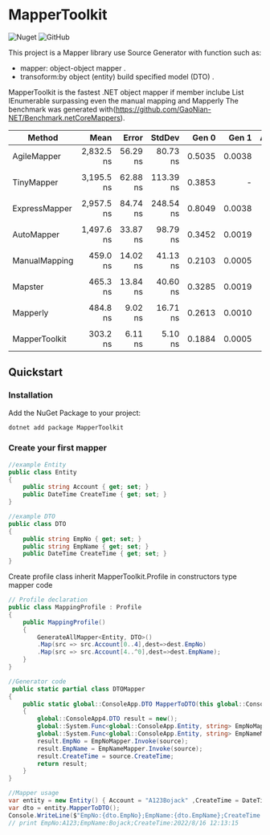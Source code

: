 # MapperToolkit
![Nuget](https://img.shields.io/badge/nuget-1.0.2-blue)
![GitHub](https://img.shields.io/badge/license-Apache--2.0-green)


This project is a Mapper library use  Source Generator with function such as:
- mapper: object-object mapper .
- transoform:by object (entity) build specified model (DTO) .

MapperToolkit is the fastest .NET object mapper
if member inclube List IEnumerable 
surpassing even the manual mapping and Mapperly
The benchmark was generated with(https://github.com/GaoNian-NET/Benchmark.netCoreMappers).

|        Method |       Mean |    Error |    StdDev |  Gen 0 |  Gen 1 | Allocated |
|-------------- |-----------:|---------:|----------:|-------:|-------:|----------:|
|   AgileMapper | 2,832.5 ns | 56.29 ns |  80.73 ns | 0.5035 | 0.0038 |      3 KB |
|               |            |          |           |        |        |           |
|    TinyMapper | 3,195.5 ns | 62.88 ns | 113.39 ns | 0.3853 |      - |      2 KB |
|               |            |          |           |        |        |           |
| ExpressMapper | 2,957.5 ns | 84.74 ns | 248.54 ns | 0.8049 | 0.0038 |      5 KB |
|               |            |          |           |        |        |           |
|    AutoMapper | 1,497.6 ns | 33.87 ns |  98.79 ns | 0.3452 | 0.0019 |      2 KB |
|               |            |          |           |        |        |           |
| ManualMapping |   459.0 ns | 14.02 ns |  41.13 ns | 0.2103 | 0.0005 |      1 KB |
|               |            |          |           |        |        |           |
|       Mapster |   465.3 ns | 13.84 ns |  40.60 ns | 0.3285 | 0.0019 |      2 KB |
|               |            |          |           |        |        |           |
|      Mapperly |   484.8 ns |  9.02 ns |  16.71 ns | 0.2613 | 0.0010 |      2 KB |
|               |            |          |           |        |        |           |
| MapperToolkit |   303.2 ns |  6.11 ns |   5.10 ns | 0.1884 | 0.0005 |      1 KB |
## Quickstart
### Installation

Add the NuGet Package to your project:
```bash
dotnet add package MapperToolkit
```

### Create your first mapper
```c#
//example Entity
public class Entity
{
    public string Account { get; set; }
    public DateTime CreateTime { get; set; }
}

//example DTO
public class DTO
{
    public string EmpNo { get; set; }
    public string EmpName { get; set; }
    public DateTime CreateTime { get; set; }
}
```
Create profile class inherit MapperToolkit.Profile
in constructors type mapper code 
```c#
// Profile declaration
public class MappingProfile : Profile
{
    public MappingProfile()
    {
        GenerateAllMapper<Entity, DTO>()
        .Map(src => src.Account[0..4],dest=>dest.EmpNo)
        .Map(src => src.Account[4..^0],dest=>dest.EmpName);
    }
}

```
```c#
//Generator code
 public static partial class DTOMapper
{
    public static global::ConsoleApp.DTO MapperToDTO(this global::ConsoleApp.Entity source)
    {
        global::ConsoleApp4.DTO result = new();
        global::System.Func<global::ConsoleApp.Entity, string> EmpNoMapper = src => src.Account[0..4];
        global::System.Func<global::ConsoleApp.Entity, string> EmpNameMapper = src => src.Account[4..^0];
        result.EmpNo = EmpNoMapper.Invoke(source);
        result.EmpName = EmpNameMapper.Invoke(source);
        result.CreateTime = source.CreateTime;
        return result;
    }
}
```
```c#
//Mapper usage
var entity = new Entity() { Account = "A123Bojack" ,CreateTime = DateTime.Now };
var dto = entity.MapperToDTO();
Console.WriteLine($"EmpNo:{dto.EmpNo};EmpName:{dto.EmpName};CreateTime:{dto.CreateTime}");
// print EmpNo:A123;EmpName:Bojack;CreateTime:2022/8/16 12:13:15
```
